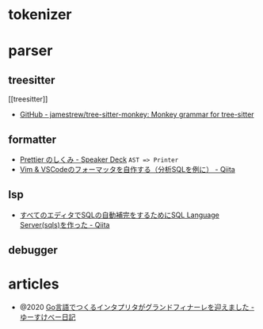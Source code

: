 # tokenizer

# parser


## treesitter
[[treesitter]]
- [GitHub - jamestrew/tree-sitter-monkey: Monkey grammar for tree-sitter](https://github.com/jamestrew/tree-sitter-monkey)
## formatter
- [Prettier のしくみ - Speaker Deck](https://speakerdeck.com/sosukesuzuki/prettier-falsesikumi?slide=17)
`AST => Printer`
- [Vim & VSCodeのフォーマッタを自作する（分析SQLを例に） - Qiita](https://qiita.com/kitta65/items/48af411bf02ca65662a1#printer%E3%81%AE%E5%AE%9F%E8%A3%85)
## lsp
-  [すべてのエディタでSQLの自動補完をするためにSQL Language Server(sqls)を作った - Qiita](https://qiita.com/lighttiger2505/items/5782debc59ae163a4d81)
## debugger

# articles
- @2020 [Go言語でつくるインタプリタがグランドフィナーレを迎えました - ゆーすけべー日記](https://yusukebe.com/posts/2020/writing-an-interpreter-in-go/)
